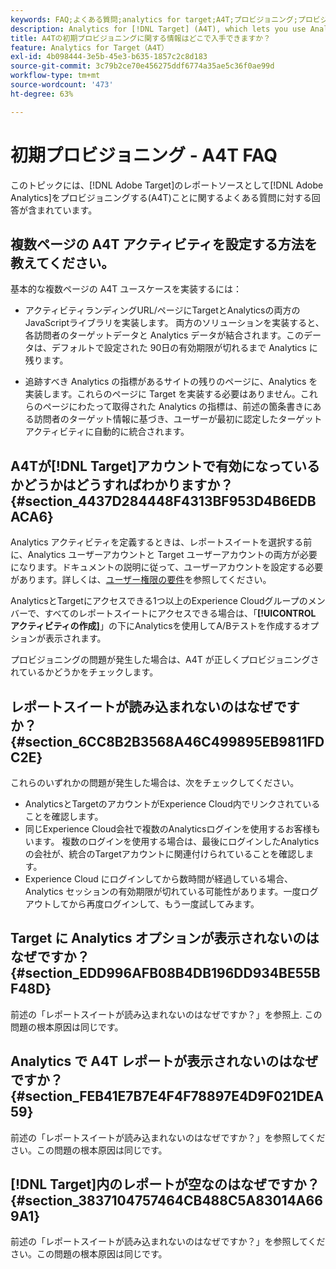 ```yaml
---
keywords: FAQ;よくある質問;analytics for target;A4T;プロビジョニング;プロビジョニング;adobe Experience Cloud
description: Analytics for [!DNL Target] (A4T), which lets you use Analytics reporting for [!DNL Target] アクティビティのプロビジョニングに関するよくある質問に対する回答を紹介します。
title: A4Tの初期プロビジョニングに関する情報はどこで入手できますか？
feature: Analytics for Target（A4T）
exl-id: 4b098444-3e5b-45e3-b635-1857c2c8d183
source-git-commit: 3c79b2ce70e456275ddf6774a35ae5c36f0ae99d
workflow-type: tm+mt
source-wordcount: '473'
ht-degree: 63%

---
```


# 初期プロビジョニング - A4T FAQ

このトピックには、[!DNL Adobe Target]のレポートソースとして[!DNL Adobe Analytics]をプロビジョニングする(A4T)ことに関するよくある質問に対する回答が含まれています。

## 複数ページの A4T アクティビティを設定する方法を教えてください。

基本的な複数ページの A4T ユースケースを実装するには：

* アクティビティランディングURL/ページにTargetとAnalyticsの両方のJavaScriptライブラリを実装します。 両方のソリューションを実装すると、各訪問者のターゲットデータと Analytics データが結合されます。このデータは、デフォルトで設定された 90日の有効期限が切れるまで Analytics に残ります。

* 追跡すべき Analytics の指標があるサイトの残りのページに、Analytics を実装します。これらのページに Target を実装する必要はありません。これらのページにわたって取得された Analytics の指標は、前述の箇条書きにある訪問者のターゲット情報に基づき、ユーザーが最初に認定したターゲットアクティビティに自動的に統合されます。

## A4Tが[!DNL Target]アカウントで有効になっているかどうかはどうすればわかりますか？ {#section_4437D284448F4313BF953D4B6EDBACA6}

Analytics アクティビティを定義するときは、レポートスイートを選択する前に、Analytics ユーザーアカウントと Target ユーザーアカウントの両方が必要になります。ドキュメントの説明に従って、ユーザーアカウントを設定する必要があります。詳しくは、[ユーザー権限の要件](/help/c-integrating-target-with-mac/a4t/account-reqs.md#concept_4BC06CAB00BF46FF9362AFE98656B083)を参照してください。

AnalyticsとTargetにアクセスできる1つ以上のExperience Cloudグループのメンバーで、すべてのレポートスイートにアクセスできる場合は、「**[!UICONTROL アクティビティの作成]**」の下にAnalyticsを使用してA/Bテストを作成するオプションが表示されます。

プロビジョニングの問題が発生した場合は、A4T が正しくプロビジョニングされているかどうかをチェックします。

## レポートスイートが読み込まれないのはなぜですか？ {#section_6CC8B2B3568A46C499895EB9811FDC2E}

これらのいずれかの問題が発生した場合は、次をチェックしてください。

* AnalyticsとTargetのアカウントがExperience Cloud内でリンクされていることを確認します。
* 同じExperience Cloud会社で複数のAnalyticsログインを使用するお客様もいます。 複数のログインを使用する場合は、最後にログインしたAnalyticsの会社が、統合のTargetアカウントに関連付けられていることを確認します。
* Experience Cloud にログインしてから数時間が経過している場合、Analytics セッションの有効期限が切れている可能性があります。一度ログアウトしてから再度ログインして、もう一度試してみます。

## Target に Analytics オプションが表示されないのはなぜですか？ {#section_EDD996AFB08B4DB196DD934BE55BF48D}

前述の「レポートスイートが読み込まれないのはなぜですか？」を参照上. この問題の根本原因は同じです。

## Analytics で A4T レポートが表示されないのはなぜですか？ {#section_FEB41E7B7E4F4F78897E4D9F021DEA59}

前述の「レポートスイートが読み込まれないのはなぜですか？」を参照してください。この問題の根本原因は同じです。

## [!DNL Target]内のレポートが空なのはなぜですか？ {#section_3837104757464CB488C5A83014A669A1}

前述の「レポートスイートが読み込まれないのはなぜですか？」を参照してください。この問題の根本原因は同じです。
